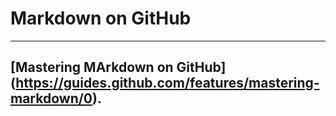 # Markdown on GitHub
---
## [Mastering MArkdown on GitHub] (https://guides.github.com/features/mastering-markdown/0).

